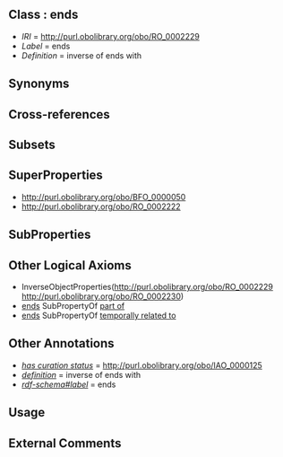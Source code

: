 
## Class : ends

 * *IRI* = http://purl.obolibrary.org/obo/RO_0002229
 * *Label* = ends
 * *Definition* = inverse of ends with

## Synonyms


## Cross-references


## Subsets


## SuperProperties

 * <http://purl.obolibrary.org/obo/BFO_0000050>
 * <http://purl.obolibrary.org/obo/RO_0002222>

## SubProperties


## Other Logical Axioms

 * InverseObjectProperties(<http://purl.obolibrary.org/obo/RO_0002229> <http://purl.obolibrary.org/obo/RO_0002230>)
 * [ends](../../RO/29/RO_0002229.md) SubPropertyOf [part of](../../BFO/50/BFO_0000050.md)
 * [ends](../../RO/29/RO_0002229.md) SubPropertyOf [temporally related to](../../RO/22/RO_0002222.md)

## Other Annotations

 * *[has curation status](../../IAO/14/IAO_0000114.md)* = http://purl.obolibrary.org/obo/IAO_0000125
 * *[definition](../../IAO/15/IAO_0000115.md)* = inverse of ends with
 * *[rdf-schema#label](../../el/rdf-schema#label.md)* = ends

## Usage


## External Comments

